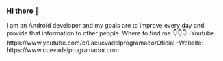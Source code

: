 ### Hi there 👋

<!--
**EduDev06/EduDev06** is a ✨ _special_ ✨ repository because its `README.md` (this file) appears on your GitHub profile. --!>

I am an Android developer and my goals are to improve every day and provide that information to other people.


Where to find me 👇👇👇

-Youtube: https://www.youtube.com/c/LacuevadelprogramadorOficial
-Website: https://www.cuevadelprogramador.com
